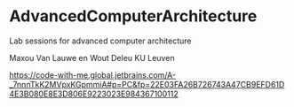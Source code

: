 # AdvancedComputerArchitecture
Lab sessions for advanced computer architecture

Maxou Van Lauwe en Wout Deleu
KU Leuven

https://code-with-me.global.jetbrains.com/A-_7nnnTkK2MVpxKGpmmiA#p=PC&fp=22E03FA26B726743A47CB9EFD61D4E3B080E8E3D806E9223023E984367100112
